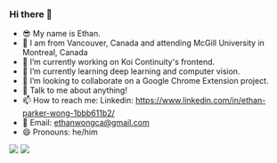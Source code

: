 ### Hi there 👋
- :sunglasses: My name is Ethan.
- :round_pushpin: I am from Vancouver, Canada and attending McGill University in Montreal, Canada
- 🔭 I’m currently working on Koi Continuity's frontend.
- 🌱 I’m currently learning deep learning and computer vision.
- 👯 I’m looking to collaborate on a Google Chrome Extension project. 
- 💬 Talk to me about anything!
- 📫 How to reach me: Linkedin: https://www.linkedin.com/in/ethan-parker-wong-1bbb611b2/ 
- 📧 Email: ethanwongca@gmail.com
- 😄 Pronouns: he/him

<img src="https://github-readme-stats.vercel.app/api?username=ethanwongca&show_icons=true"/>
<img src="https://github-readme-stats.vercel.app/api/top-langs?username=ethanwongca"/>
<!--


